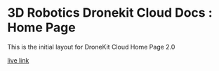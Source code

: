 # 3D Robotics Dronekit Cloud Docs : Home Page
This is the initial layout for DroneKit Cloud Home Page 2.0

[live link](http://kaitlynhova.github.io/3dr_dronekit_cloud_home/)
